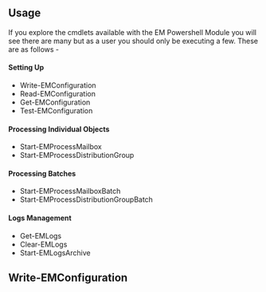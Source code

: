 ## Usage

If you explore the cmdlets available with the EM Powershell Module you will see there are many but as a user you should only be executing a few. These are as follows -

#### Setting Up

- Write-EMConfiguration
- Read-EMConfiguration
- Get-EMConfiguration
- Test-EMConfiguration

#### Processing Individual Objects

- Start-EMProcessMailbox
- Start-EMProcessDistributionGroup

#### Processing Batches

- Start-EMProcessMailboxBatch
- Start-EMProcessDistributionGroupBatch

#### Logs Management

- Get-EMLogs
- Clear-EMLogs
- Start-EMLogsArchive

## Write-EMConfiguration
